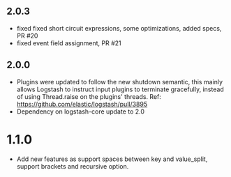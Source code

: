 ## 2.0.3
 - fixed fixed short circuit expressions, some optimizations, added specs, PR #20
 - fixed event field assignment, PR #21

## 2.0.0
 - Plugins were updated to follow the new shutdown semantic, this mainly allows Logstash to instruct input plugins to terminate gracefully,
   instead of using Thread.raise on the plugins' threads. Ref: https://github.com/elastic/logstash/pull/3895
 - Dependency on logstash-core update to 2.0

# 1.1.0
 - Add new features as support spaces between key and value_split,
   support brackets and recursive option.
